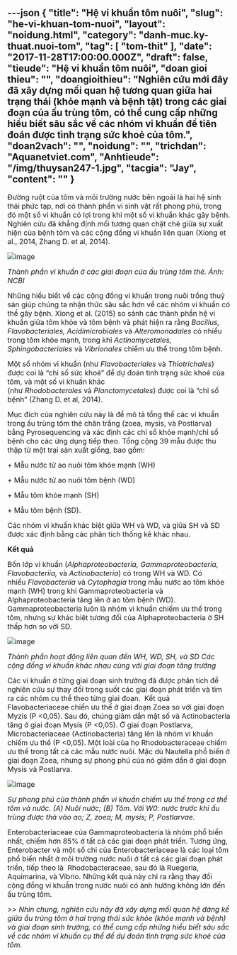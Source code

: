 ---json
{
    "title": "Hệ vi khuẩn tôm nuôi",
    "slug": "he-vi-khuan-tom-nuoi",
    "layout": "noidung.html",
    "category": "danh-muc.ky-thuat.nuoi-tom",
    "tag": [
        "tom-thit"
    ],
    "date": "2017-11-28T17:00:00.000Z",
    "draft": false,
    "tieude": "Hệ vi khuẩn tôm nuôi",
    "doan gioi thieu": "",
    "doangioithieu": "Nghiên cứu mới đây đã xây dựng mối quan hệ tương quan giữa hai trạng thái (khỏe mạnh và bệnh tật) trong các giai đoạn của ấu trùng tôm, có thể cung cấp những hiểu biết sâu sắc về các nhóm vi khuẩn để tiên đoán được tình trạng sức khoẻ của tôm.",
    "doan2vach": "",
    "noidung": "",
    "trichdan": "Aquanetviet.com",
    "Anhtieude": "/img/thuysan247-1.jpg",
    "tacgia": "Jay",
    "__content__": ""
}
---
<p><span style="font-size:16px">Đường ruột của t&ocirc;m v&agrave; m&ocirc;i trường nước b&ecirc;n ngo&agrave;i l&agrave; hai hệ sinh th&aacute;i phức tạp, nơi c&oacute; th&agrave;nh phần vi sinh vật rất phong ph&uacute;, trong đ&oacute; một số vi khuẩn c&oacute; lợi trong khi một số vi khuẩn kh&aacute;c g&acirc;y bệnh. Nghi&ecirc;n cứu đ&atilde; khẳng định mối tương quan chặt chẽ giữa sự xuất hiện của bệnh t&ocirc;m v&agrave; c&aacute;c cộng đồng vi khuẩn li&ecirc;n quan (Xiong et al., 2014, Zhang D. et al, 2014).</span></p>

<p><span style="font-size:16px"><img alt="image" src="http://78.media.tumblr.com/39753540f8dcf85ad9487a4b5c2207f8/tumblr_inline_ovsv4sMNMe1txo3bl_1280.jpg" /></span></p>

<p><span style="font-size:16px"><em>Th&agrave;nh phần vi khuẩn ở c&aacute;c giai đoạn của ấu tr&ugrave;ng t&ocirc;m thẻ. Ảnh: NCBI&nbsp;</em></span></p>

<p><span style="font-size:16px">Những hiểu biết về c&aacute;c cộng đồng vi khuẩn trong nu&ocirc;i trồng thuỷ sản gi&uacute;p ch&uacute;ng ta nhận thức s&acirc;u sắc hơn về c&aacute;c nh&oacute;m vi khuẩn c&oacute; thể g&acirc;y bệnh. Xiong et al. (2015) so s&aacute;nh c&aacute;c th&agrave;nh phần hệ vi khuẩn giữa t&ocirc;m khỏe v&agrave; t&ocirc;m bệnh v&agrave; ph&aacute;t hiện ra rằng&nbsp;<em>Bacillus, Flavobacteriales, Acidimicrobiales&nbsp;</em>v&agrave;<em>&nbsp;Alteromonadales</em>&nbsp;c&oacute; nhiều trong t&ocirc;m khỏe mạnh, trong khi&nbsp;<em>Actinomycetales, Sphingobacteriales&nbsp;</em>v&agrave;<em>&nbsp;Vibrionales&nbsp;</em>chiếm ưu thế trong t&ocirc;m bệnh.</span></p>

<p><span style="font-size:16px">Một số nh&oacute;m vi khuẩn (như&nbsp;<em>Flavobacteriales&nbsp;</em>v&agrave;<em>&nbsp;Thiotrichales</em>) được coi l&agrave; &ldquo;chỉ số sức khoẻ&rdquo; để dự đo&aacute;n t&igrave;nh trạng sức khoẻ của t&ocirc;m, v&agrave; một số vi khuẩn kh&aacute;c (như&nbsp;<em>Rhodobacterales&nbsp;</em>v&agrave;&nbsp;<em>Planctomycetales</em>) được coi l&agrave; &ldquo;chỉ số bệnh&rdquo; (Zhang D. et al, 2014).</span></p>

<p><span style="font-size:16px">Mục đ&iacute;ch của nghi&ecirc;n cứu n&agrave;y l&agrave; để m&ocirc; tả tổng thể c&aacute;c vi khuẩn trong ấu tr&ugrave;ng t&ocirc;m thẻ ch&acirc;n trắng (zoea, mysis, v&agrave; Postlarva) bằng Pyrosequencing v&agrave; x&aacute;c định c&aacute;c chỉ số khỏe mạnh/chỉ số bệnh cho c&aacute;c ứng dụng tiếp theo. Tổng cộng 39 mẫu được thu thập từ một trại sản xuất giống, bao gồm:</span></p>

<p><span style="font-size:16px">+ Mẫu nước từ ao nu&ocirc;i t&ocirc;m khỏe mạnh (WH)</span></p>

<p><span style="font-size:16px">+ Mẫu nước từ ao nu&ocirc;i t&ocirc;m bệnh (WD)</span></p>

<p><span style="font-size:16px">+ Mẫu t&ocirc;m khỏe mạnh (SH)</span></p>

<p><span style="font-size:16px">+ Mẫu t&ocirc;m bệnh (SD).</span></p>

<p><span style="font-size:16px">C&aacute;c nh&oacute;m vi khuẩn kh&aacute;c biệt giữa WH v&agrave; WD, v&agrave; giữa SH v&agrave; SD được x&aacute;c định bằng c&aacute;c ph&acirc;n t&iacute;ch thống k&ecirc; kh&aacute;c nhau.</span></p>

<p><span style="font-size:16px"><strong>Kết quả</strong></span></p>

<p><span style="font-size:16px">Bốn lớp vi khuẩn (<em>Alphaproteobacteria, Gammaproteobacteria, Flavobacteriia,&nbsp;</em>v&agrave;<em>&nbsp;Actinobacteria</em>) c&oacute; trong WH v&agrave; WD. C&oacute; nhiều&nbsp;<em>Flavobacteriia&nbsp;</em>v&agrave;<em>&nbsp;Cytophagia</em>&nbsp;trong mẫu nước ao t&ocirc;m khỏe mạnh (WH) trong khi Gammaproteobacteria v&agrave; Alphaproteobacteria tăng l&ecirc;n ở ao t&ocirc;m bệnh (WD). Gammaproteobacteria lu&ocirc;n l&agrave; nh&oacute;m vi khuẩn chiếm ưu thế trong t&ocirc;m, nhưng sự kh&aacute;c biệt tương đối của Alphaproteobacteria ở SH thấp hơn so với SD.</span></p>

<p><span style="font-size:16px"><img alt="image" src="http://78.media.tumblr.com/2974b8d73c3291fa68234aa2b84c55b7/tumblr_inline_ovsv52WFdZ1txo3bl_1280.jpg" /></span></p>

<p><span style="font-size:16px"><em>Th&agrave;nh phần hoạt động li&ecirc;n quan đến WH, WD, SH, v&agrave; SD C&aacute;c cộng đồng vi khuẩn kh&aacute;c nhau c&ugrave;ng với giai đoạn tăng trưởng</em></span></p>

<p><span style="font-size:16px">C&aacute;c vi khuẩn ở từng giai đoạn sinh trưởng đ&atilde; được ph&acirc;n t&iacute;ch để nghi&ecirc;n cứu sự thay đổi trong suốt c&aacute;c giai đoạn ph&aacute;t triển v&agrave; t&igrave;m ra c&aacute;c nh&oacute;m cụ thể theo từng giai đoạn. &nbsp;Kết quả Flavobacteriaceae chiến ưu thế ở giai đoạn Zoea so với giai đoạn Myzis (P &lt;0,05). Sau đ&oacute;, ch&uacute;ng giảm dần mật số v&agrave; Actinobacteria tăng ở giai đoạn Mysis (P &lt;0,05). Ở giai đoạn Postlarva, Microbacteriaceae (Actinobacteria) tăng l&ecirc;n l&agrave; nh&oacute;m vi khuẩn chiếm ưu thế (P &lt;0,05). Một lo&agrave;i của họ Rhodobacteraceae chiếm ưu thế trong tất cả c&aacute;c mẫu nước nu&ocirc;i. Mặc d&ugrave; Nautella phổ biến ở giai đoạn Zoea, nhưng sự phong ph&uacute; của n&oacute; giảm dần ở giai đoạn Mysis v&agrave; Postlarva.</span></p>

<p><span style="font-size:16px"><img alt="image" src="http://78.media.tumblr.com/8fdec4baf942ec3cddece0a3e2e43782/tumblr_inline_ovsv587s3u1txo3bl_1280.jpg" /></span></p>

<p><span style="font-size:16px"><em>Sự phong ph&uacute; của th&agrave;nh phần vi khuẩn chiếm ưu thế trong cơ thể t&ocirc;m v&agrave; nước. (A) Nu&ocirc;i nước; (B) T&ocirc;m. Với W0: nước trước khi ấu tr&ugrave;ng được thả v&agrave;o ao; Z, zoea; M, mysis; P, Postlarvae.</em></span></p>

<p><span style="font-size:16px">Enterobacteriaceae của Gammaproteobacteria l&agrave; nh&oacute;m phổ biến nhất, chiếm hơn 85% ở tất cả c&aacute;c giai đoạn ph&aacute;t triển. Tương ứng, Enterobacter v&agrave; một số chi của Enterobacteriaceae l&agrave; c&aacute;c loại t&ocirc;m phổ biến nhất ở m&ocirc;i trường nước nu&ocirc;i ở tất cả c&aacute;c giai đoạn ph&aacute;t triển, tiếp theo l&agrave; &nbsp;Rhodobacteraceae, sau đ&oacute; l&agrave; Ruegeria, Aquimarina, v&agrave; Vibrio. Những kết quả n&agrave;y chỉ ra rằng thay đổi cộng đồng vi khuẩn trong nước nu&ocirc;i c&oacute; ảnh hưởng kh&ocirc;ng lớn đến ấu tr&ugrave;ng t&ocirc;m.</span></p>

<p><span style="font-size:16px"><em>&gt;&gt; Nh&igrave;n chung, nghi&ecirc;n cứu n&agrave;y đ&atilde; x&acirc;y dựng mối quan hệ đ&aacute;ng kể giữa ấu tr&ugrave;ng t&ocirc;m ở hai trạng th&aacute;i sức khỏe (khỏe mạnh v&agrave; bệnh) v&agrave; giai đoạn sinh trưởng, c&oacute; thể cung cấp những hiểu biết s&acirc;u sắc về c&aacute;c nh&oacute;m vi khuẩn cụ thể để dự đo&aacute;n t&igrave;nh trạng sức khoẻ của t&ocirc;m.</em></span></p>
